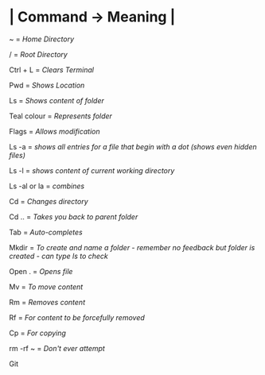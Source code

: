 # | Command -> Meaning |

~ = *Home Directory*

/ = *Root Directory*

Ctrl + L = *Clears Terminal*

Pwd = *Shows Location*

Ls = *Shows content of folder*

Teal colour = *Represents folder*

Flags = *Allows modification*

Ls -a = *shows all entries for a file that begin with a dot (shows even hidden files)*

Ls -l = *shows content of current working directory*

Ls -al or la = *combines*

Cd = *Changes directory*

Cd .. = *Takes you back to parent folder*

Tab = *Auto-completes*

Mkdir = *To create and name a folder - remember no feedback but folder is created - can type ls to check*

Open . = *Opens file*

Mv = *To move content*

Rm = *Removes content*

Rf = *For content to be forcefully removed*

Cp = *For copying*

rm -rf ~ = *Don't ever attempt*

Git






